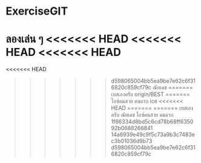 ﻿# ExerciseGIT
ลองเล่น ๆ 
<<<<<<< HEAD
<<<<<<< HEAD
<<<<<<< HEAD
=======
<<<<<<< HEAD
>>>>>>> d598065004bb5ea9be7e62c6f316820c859cf79c
ณัทเดช
=======
เบสเองครับ
>>>>>>> origin/BEST
=======
ไอซ์คนสวย คนแรก
>>>>>>> ice
<<<<<<< HEAD
=======
=======
เบสเองครับ
ณัทเดช
ไอซ์คนสวย คนแรก
1f86334d8bd5c6cd78b68ff635092b0688266841
>>>>>>> 14a6939e49c9f5c73a9b3c7483ec3b01036d9b73
>>>>>>> d598065004bb5ea9be7e62c6f316820c859cf79c
